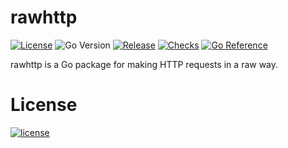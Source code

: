 # rawhttp

[![License](https://img.shields.io/github/license/energye/rawhttp)](LICENSE.md)
![Go Version](https://img.shields.io/github/go-mod/go-version/energye/rawhttp?logo=git&logoColor=green)
[![Release](https://img.shields.io/github/release/energye/rawhttp)](https://github.com/energye/rawhttp/releases/)
[![Checks](https://github.com/energye/rawhttp/actions/workflows/build_test.yaml/badge.svg)](https://github.com/energye/rawhttp/actions/workflows/build_test.yaml)
[![Go Reference](https://pkg.go.dev/badge/github.com/energye/rawhttp)](https://pkg.go.dev/github.com/energye/rawhttp)

rawhttp is a Go package for making HTTP requests in a raw way.


# License

[![license](https://img.shields.io/github/license/energye/rawhttp.svg?logo=git&logoColor=green)](http://www.apache.org/licenses/LICENSE-2.0)